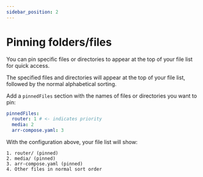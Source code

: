 ```yaml
---
sidebar_position: 2
---
```


# Pinning folders/files

You can pin specific files or directories to appear at the top of your file list for quick access.

The specified files and directories will appear at the top of your file list, followed by the normal
alphabetical sorting.

Add a `pinnedFiles` section with the names of files or directories you want to pin:

```yaml title=".dockman.yml"
pinnedFiles:
  router: 1 # <- indicates priority
  media: 2
  arr-compose.yaml: 3
```

With the configuration above, your file list will show:

```
1. router/ (pinned)
2. media/ (pinned)
3. arr-compose.yaml (pinned)
4. Other files in normal sort order
```

